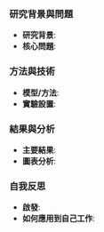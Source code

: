 ### 研究背景與問題
- **研究背景**:
- **核心問題**: 

### 方法與技術 
- **模型/方法**: 
- **實驗設置**: 
### 結果與分析 
- **主要結果**: 
- **圖表分析**: 

### 自我反思 
- **啟發**: 
- **如何應用到自己工作**:
